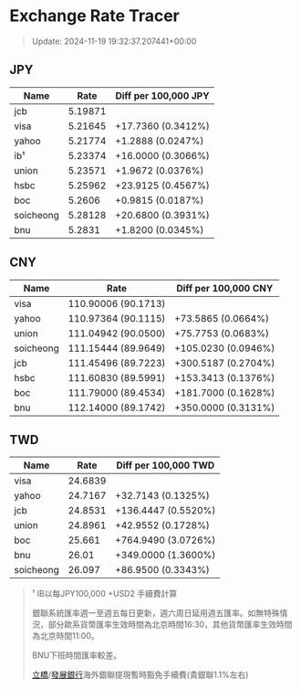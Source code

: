 # Exchange Rate Tracer

> Update: 2024-11-19 19:32:37.207441+00:00

## JPY

| Name      |    Rate | Diff per 100,000 JPY   |
|-----------|---------|------------------------|
| jcb       | 5.19871 |                        |
| visa      | 5.21645 | +17.7360 (0.3412%)     |
| yahoo     | 5.21774 | +1.2888 (0.0247%)      |
| ib¹       | 5.23374 | +16.0000 (0.3066%)     |
| union     | 5.23571 | +1.9672 (0.0376%)      |
| hsbc      | 5.25962 | +23.9125 (0.4567%)     |
| boc       | 5.2606  | +0.9815 (0.0187%)      |
| soicheong | 5.28128 | +20.6800 (0.3931%)     |
| bnu       | 5.2831  | +1.8200 (0.0345%)      |

## CNY

| Name      | Rate                | Diff per 100,000 CNY   |
|-----------|---------------------|------------------------|
| visa      | 110.90006	(90.1713) |                        |
| yahoo     | 110.97364	(90.1115) | +73.5865 (0.0664%)     |
| union     | 111.04942	(90.0500) | +75.7753 (0.0683%)     |
| soicheong | 111.15444	(89.9649) | +105.0230 (0.0946%)    |
| jcb       | 111.45496	(89.7223) | +300.5187 (0.2704%)    |
| hsbc      | 111.60830	(89.5991) | +153.3413 (0.1376%)    |
| boc       | 111.79000	(89.4534) | +181.7000 (0.1628%)    |
| bnu       | 112.14000	(89.1742) | +350.0000 (0.3131%)    |

## TWD

| Name      |    Rate | Diff per 100,000 TWD   |
|-----------|---------|------------------------|
| visa      | 24.6839 |                        |
| yahoo     | 24.7167 | +32.7143 (0.1325%)     |
| jcb       | 24.8531 | +136.4447 (0.5520%)    |
| union     | 24.8961 | +42.9552 (0.1728%)     |
| boc       | 25.661  | +764.9490 (3.0726%)    |
| bnu       | 26.01   | +349.0000 (1.3600%)    |
| soicheong | 26.097  | +86.9500 (0.3343%)     |


> ¹ IB以每JPY100,000 +USD2 手續費計算
>
> 銀聯系統匯率週一至週五每日更新，週六周日延用週五匯率。如無特殊情況，部分歐系貨幣匯率生效時間為北京時間16:30，其他貨幣匯率生效時間為北京時間11:00。
>
> BNU下班時間匯率較差。
>
> [立橋](https://www.wlbank.com.mo/uploads/ueditor/file/20181211/1544536513900230.pdf)/[發展銀行](https://www.mdb.com.mo/Service_Charges_20230728.pdf)海外銀聯提現暫時豁免手續費(貴銀聯1.1%左右)

